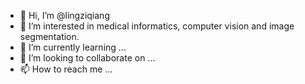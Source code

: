 - 👋 Hi, I’m @lingziqiang
- 👀 I’m interested in medical informatics, computer vision and image segmentation.
- 🌱 I’m currently learning ...
- 💞️ I’m looking to collaborate on ...
- 📫 How to reach me ...

<!---
lingziqiang/lingziqiang is a ✨ special ✨ repository because its `README.md` (this file) appears on your GitHub profile.
You can click the Preview link to take a look at your changes.
--->
